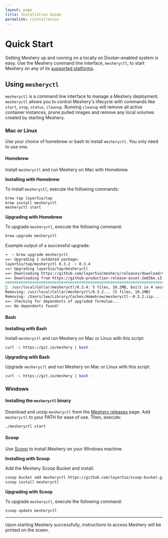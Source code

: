 ```yaml
---
layout: page
title: Installation Guide
permalink: /installation
---
```

<a name="getting-started"></a>

# Quick Start 
Getting Meshery up and running on a locally on Docker-enabled system is easy. Use the Meshery command line interface, `mesheryctl`, to start Meshery on any of its [supported platforms](/docs/installation/platforms).

## Using `mesheryctl`
`mesheryctl` is a command line interface to manage a Meshery deployment. `mesheryctl` allows you to control Meshery's lifecycle with commands like `start`, `stop`, `status`, `cleanup`. Running `cleanup` will remove all active container instances, prune pulled images and remove any local volumes created by starting Meshery.

### Mac or Linux
Use your choice of homebrew or bash to install `mesheryctl`. You only need to use one.

#### Homebrew
Install `mesheryctl` and run Meshery on Mac with Homebrew.

**Installing with Homebrew**

To install `mesheryctl`, execute the following commands:

```bash
brew tap layer5io/tap
brew install mesheryctl
mesheryctl start
```

**Upgrading with Homebrew**

To upgrade `mesheryctl`, execute the following command:

```bash
brew upgrade mesheryctl
```

Example output of a successful upgrade:

```bash
➜  ~ brew upgrade mesheryctl
==> Upgrading 1 outdated package:
layer5io/tap/mesheryctl 0.3.2 -> 0.3.4
==> Upgrading layer5io/tap/mesheryctl
==> Downloading https://github.com/layer5io/meshery/releases/download/v0.3.4/mesheryctl_0.3.4_Darwin_x86_64.zip
==> Downloading from https://github-production-release-asset-2e65be.s3.amazonaws.com/157554479/17522b00-2af0-11ea-8aef-cbfe8
######################################################################## 100.0%
🍺  /usr/local/Cellar/mesheryctl/0.3.4: 5 files, 10.2MB, built in 4 seconds
Removing: /usr/local/Cellar/mesheryctl/0.3.2... (5 files, 10.2MB)
Removing: /Users/lee/Library/Caches/Homebrew/mesheryctl--0.3.2.zip... (3.9MB)
==> Checking for dependents of upgraded formulae...
==> No dependents found!
```

#### Bash
**Installing with Bash**

Install `mesheryctl` and run Meshery on Mac or Linux with this script:

```bash
curl -L https://git.io/meshery | bash -
```

**Upgrading with Bash**

Upgrade `mesheryctl` and run Meshery on Mac or Linux with this script:

```bash
curl -L https://git.io/meshery | bash -
```

### Windows

#### Installing the `mesheryctl` binary

Download and unzip `mesheryctl` from the [Meshery releases](https://github.com/layer5io/meshery/releases/latest) page. Add `mesheryctl` to your PATH for ease of use. Then, execute:

```bash
./mesheryctl start
```

#### Scoop

Use [Scoop](https://scoop.sh) to install Meshery on your Windows machine.

**Installing with Scoop**

Add the Meshery Scoop Bucket and install:

```bash
scoop bucket add mesheryctl https://github.com/layer5io/scoop-bucket.git
scoop install mesheryctl
```

**Upgrading with Scoop**

To upgrade `mesheryctl`, execute the following command:

```bash
scoop update mesheryctl
```

---
Upon starting Meshery successfully, instructions to access Meshery will be printed on the sceen.
